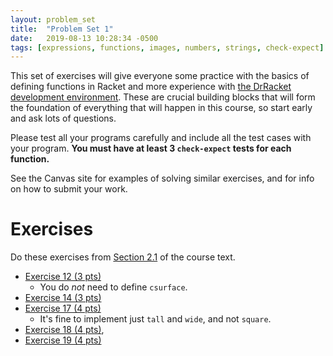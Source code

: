 ```yaml
---
layout: problem_set
title:  "Problem Set 1"
date:   2019-08-13 10:28:34 -0500
tags: [expressions, functions, images, numbers, strings, check-expect]
---
```


This set of exercises will give everyone some practice with the
basics of defining functions in Racket and more experience with
[the DrRacket development environment](https://racket-lang.org). These
are crucial building blocks that will form the foundation of everything that
will happen in this course, so start early and ask lots of questions.

Please test all your programs carefully and include all the test cases
with your program. **You must have at least 3 `check-expect` tests for
each function.**

See the Canvas site for examples of solving similar exercises, and for info on
how to submit your work.

# Exercises

Do these exercises from [Section
2.1](https://htdp.org/2019-02-24/part_one.html#%28part._sec~3afuncs%29) of
the course text.

   * [Exercise 12 (3
pts)](https://htdp.org/2019-02-24/part_one.html#%28counter._%28exercise._fun1%29%29)
      * You do *not* need to define `csurface`.
   * [Exercise 14 (3
pts)](https://htdp.org/2019-02-24/part_one.html#%28counter._%28exercise._fun3%29%29)
   * [Exercise 17 (4
pts)](https://htdp.org/2019-02-24/part_one.html#%28counter._%28exercise._fun10%29%29)
      * It's fine to implement just `tall` and `wide`, and not `square`.
   * [Exercise 18 (4
pts)](https://htdp.org/2019-02-24/part_one.html#%28counter._%28exercise._fun10a%29%29),
   * [Exercise 19 (4
pts)](https://htdp.org/2019-02-24/part_one.html#%28counter._%28exercise._fun10b%29%29)

